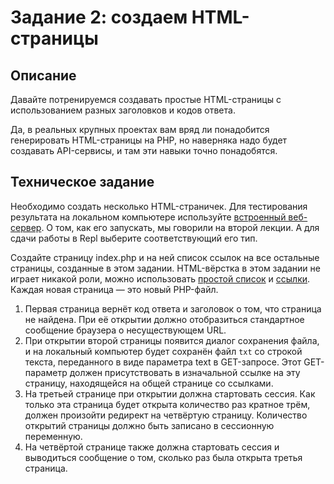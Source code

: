 # Задание 2: создаем HTML-страницы

## Описание
Давайте потренируемся создавать простые HTML-страницы с использованием разных заголовков и кодов ответа.  

Да, в реальных крупных проектах вам вряд ли понадобится генерировать HTML-страницы на PHP, 
но наверняка надо будет создавать API-сервисы, и там эти навыки точно понадобятся. 

## Техническое задание
Необходимо создать несколько HTML-страничек. Для тестирования результата на локальном компьютере используйте
[встроенный веб-сервер](https://www.php.net/manual/ru/features.commandline.webserver.php). О том, как его запускать, мы говорили на второй лекции. А для сдачи работы в Repl выберите соответствующий его тип. 

Создайте страницу index.php и на ней список ссылок на все остальные страницы, созданные в этом задании.
HTML-вёрстка в этом задании не играет никакой роли, можно использовать 
[простой список](http://htmlbook.ru/html/ul) и [ссылки](http://htmlbook.ru/html/a). Каждая новая страница — это новый PHP-файл. 

1. Первая страница вернёт код ответа и заголовок о том, что страница не найдена. При её открытии должно
отобразиться стандартное сообщение браузера о несуществующем URL. 
1. При открытии второй страницы появится диалог сохранения файла, и на локальный компьютер будет сохранён 
файл `txt` со строкой текста, переданного в виде параметра text в GET-запросе. Этот GET-параметр должен 
присутствовать в изначальной ссылке на эту страницу, находящейся на общей странице со ссылками.  
1. На третьей странице при открытии должна стартовать сессия. Как только эта страница будет открыта количество раз кратное трём, должен произойти редирект на четвёртую страницу. Количество открытий страницы должно быть записано в сессионную 
переменную.  
1. На четвёртой странице также должна стартовать сессия и выводиться сообщение о том, сколько раз была открыта 
третья страница.    




